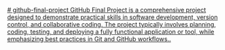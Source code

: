 [# github-final-project
GitHub Final Project is a comprehensive project designed to demonstrate practical skills in software development, version control, and collaborative coding. The project typically involves planning, coding, testing, and deploying a fully functional application or tool, while emphasizing best practices in Git and GitHub workflows..
](https://github.com/nikhil2027/github-final-project)
